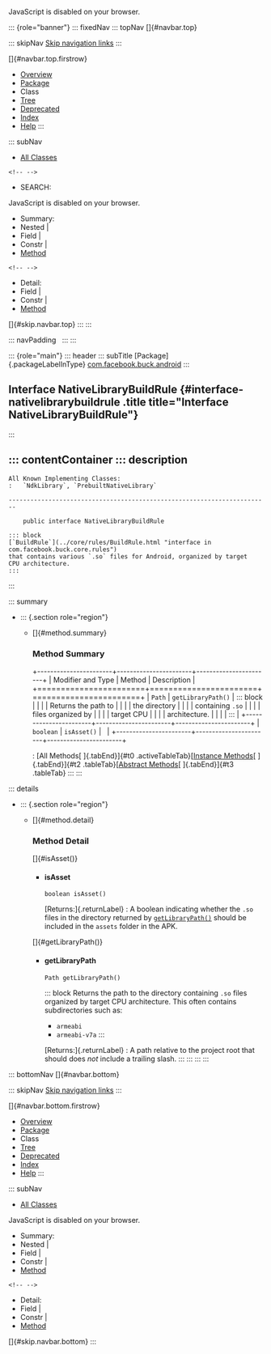 <div>

JavaScript is disabled on your browser.

</div>

::: {role="banner"}
::: fixedNav
::: topNav
[]{#navbar.top}

::: skipNav
[Skip navigation links](#skip.navbar.top "Skip navigation links")
:::

[]{#navbar.top.firstrow}

-   [Overview](../../../../index.html)
-   [Package](package-summary.html)
-   Class
-   [Tree](package-tree.html)
-   [Deprecated](../../../../deprecated-list.html)
-   [Index](../../../../index-all.html)
-   [Help](../../../../help-doc.html)
:::

::: subNav
-   [All Classes](../../../../allclasses.html)

```{=html}
<!-- -->
```
-   SEARCH:

<div>

<div>

JavaScript is disabled on your browser.

</div>

</div>

<div>

-   Summary: 
-   Nested \| 
-   Field \| 
-   Constr \| 
-   [Method](#method.summary)

```{=html}
<!-- -->
```
-   Detail: 
-   Field \| 
-   Constr \| 
-   [Method](#method.detail)

</div>

[]{#skip.navbar.top}
:::
:::

::: navPadding
 
:::
:::

::: {role="main"}
::: header
::: subTitle
[Package]{.packageLabelInType} [com.facebook.buck.android](package-summary.html)
:::

## Interface NativeLibraryBuildRule {#interface-nativelibrarybuildrule .title title="Interface NativeLibraryBuildRule"}
:::

::: contentContainer
::: description
-   

    All Known Implementing Classes:
    :   `NdkLibrary`, `PrebuiltNativeLibrary`

    ------------------------------------------------------------------------

        public interface NativeLibraryBuildRule

    ::: block
    [`BuildRule`](../core/rules/BuildRule.html "interface in com.facebook.buck.core.rules")
    that contains various `.so` files for Android, organized by target
    CPU architecture.
    :::
:::

::: summary
-   ::: {.section role="region"}
    -   []{#method.summary}

        ### Method Summary

        +-----------------------+-----------------------+-----------------------+
        | Modifier and Type     | Method                | Description           |
        +=======================+=======================+=======================+
        | `Path`                | `getLibraryPath()`    | ::: block             |
        |                       |                       | Returns the path to   |
        |                       |                       | the directory         |
        |                       |                       | containing `.so`      |
        |                       |                       | files organized by    |
        |                       |                       | target CPU            |
        |                       |                       | architecture.         |
        |                       |                       | :::                   |
        +-----------------------+-----------------------+-----------------------+
        | `boolean`             | `isAsset()`           |                       |
        +-----------------------+-----------------------+-----------------------+

        : [All Methods[ ]{.tabEnd}]{#t0 .activeTableTab}[[Instance
        Methods](javascript:show(2);)[ ]{.tabEnd}]{#t2
        .tableTab}[[Abstract
        Methods](javascript:show(4);)[ ]{.tabEnd}]{#t3 .tableTab}
    :::
:::

::: details
-   ::: {.section role="region"}
    -   []{#method.detail}

        ### Method Detail

        []{#isAsset()}

        -   #### isAsset

            ``` methodSignature
            boolean isAsset()
            ```

            [Returns:]{.returnLabel}
            :   A boolean indicating whether the `.so` files in the
                directory returned by
                [`getLibraryPath()`](#getLibraryPath()) should be
                included in the `assets` folder in the APK.

        []{#getLibraryPath()}

        -   #### getLibraryPath

            ``` methodSignature
            Path getLibraryPath()
            ```

            ::: block
            Returns the path to the directory containing `.so` files
            organized by target CPU architecture. This often contains
            subdirectories such as:
            -   `armeabi`
            -   `armeabi-v7a`
            :::

            [Returns:]{.returnLabel}
            :   A path relative to the project root that should does
                *not* include a trailing slash.
    :::
:::
:::
:::

::: bottomNav
[]{#navbar.bottom}

::: skipNav
[Skip navigation links](#skip.navbar.bottom "Skip navigation links")
:::

[]{#navbar.bottom.firstrow}

-   [Overview](../../../../index.html)
-   [Package](package-summary.html)
-   Class
-   [Tree](package-tree.html)
-   [Deprecated](../../../../deprecated-list.html)
-   [Index](../../../../index-all.html)
-   [Help](../../../../help-doc.html)
:::

::: subNav
-   [All Classes](../../../../allclasses.html)

<div>

<div>

JavaScript is disabled on your browser.

</div>

</div>

<div>

-   Summary: 
-   Nested \| 
-   Field \| 
-   Constr \| 
-   [Method](#method.summary)

```{=html}
<!-- -->
```
-   Detail: 
-   Field \| 
-   Constr \| 
-   [Method](#method.detail)

</div>

[]{#skip.navbar.bottom}
:::
